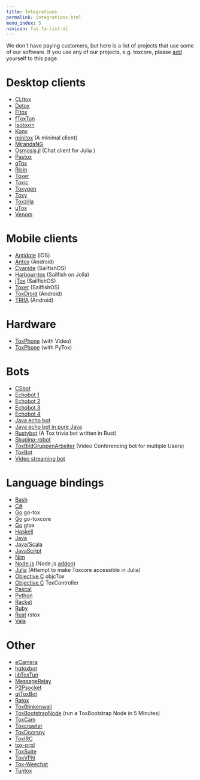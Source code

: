 ```yaml
---
title: Integrations
permalink: integrations.html
menu_index: 5
navicon: fas fa-list-ul
---
```


We don't have paying customers, but here is a list of projects that use some
of our software. If you use any of our projects, e.g. toxcore, please
[add](https://github.com/TokTok/website/edit/master/toktok/integrations.md)
yourself to this page.

# Desktop clients

- [CLItox](https://github.com/commandus/clitox)
- [Detox](https://github.com/hexafluoride/Detox)
- [Fltox](https://github.com/msteinbeck/fltox)
- [fToxTun](https://github.com/ddorian1/fToxTun)
- [Isotoxin](https://github.com/isotoxin/isotoxin)
- [Konv](https://github.com/SkyzohKey/Konv)
- [minitox](https://github.com/hqwrong/minitox)
  (A minimal client)
- [MirandaNG](https://github.com/miranda-ng/miranda-ng)
- [Osmosis.jl](https://github.com/SimonDanisch/Osmosis.jl)
  (Chat client for Julia )
- [Pastox](https://github.com/JX7P/Pastox)
- [qTox](https://github.com/qTox/qTox)
- [Ricin](https://github.com/RicinApp/Ricin)
- [Toxer](https://gitlab.com/Toxer/toxer-desktop)
- [Toxic](https://github.com/JFreegman/toxic)
- [Toxygen](https://github.com/toxygen-project/toxygen)
- [Toxy](https://github.com/alexbakker/Toxy)
- [Toxzilla](https://github.com/toxzilla/app)
- [uTox](https://github.com/uTox/uTox)
- [Venom](https://github.com/naxuroqa/Venom)

# Mobile clients

- [Antidote](https://github.com/Zoxcore/Antidote) (iOS)
- [Antox](https://github.com/Antox/Antox) (Android)
- [Cyanide](https://github.com/krobelus/cyanide) (SailfishOS)
- [Harbour-tox](https://github.com/emmanuelduv/harbour-tox) (Sailfish on Jolla)
- [jTox](https://github.com/almindor/harbour-jTox) (SailfishOS)
- [Toxer](https://gitlab.com/Toxer/toxer-sfos) (SailfishOS)
- [ToxDroid](https://github.com/suzp1984/ToxDroid) (Android)
- [TRIfA](https://github.com/zoff99/ToxAndroidRefImpl) (Android)

# Hardware

- [ToxPhone](https://github.com/zoff99/ToxPhone/blob/master/README.md) (with Video)
- [ToxPhone](https://hackaday.io/project/9046-toxphone) (with PyTox)

# Bots

- [CSbot](https://github.com/JFreegman/CSbot)
- [Echobot 1](https://github.com/alexbakker/EchoBot)
- [Echobot 2](https://wiki.tox.chat/developers/client_examples/echo_bot)
- [Echobot 3](https://github.com/toxon/ToxEcho)
- [Echobot 4](https://github.com/yodakohl/c-toxecho)
- [Java echo bot](https://github.com/TokTok/echobot-jvm)
- [Java echo bot in pure Java](https://github.com/zoff99/java_toxclient_example)
- [Rustybot](https://github.com/JFreegman/rustybot)
  (A Tox trivia bot written in Rust)
- [Skupina-robot](https://github.com/zoff99/skupina-robot)
- [ToxBildGruppenArbeiter](https://github.com/zoff99/ToxBildGruppenArbeiter)
  (Video Conferencing bot for multiple Users)
- [ToxBot](https://github.com/JFreegman/ToxBot)
- [Video streaming bot](https://github.com/TokTok/streambot-jvm)

# Language bindings

- [Bash](https://github.com/mensinda/bash-toxcore)
- [C#](https://github.com/alexbakker/SharpTox)
- [Go](https://github.com/codedust/go-tox) go-tox
- [Go](https://github.com/TokTok/go-toxcore-c) go-toxcore
- [Go](https://github.com/xhebox/gtox) gtox
- [Haskell](https://github.com/TokTok/hs-toxcore-c)
- [Java](https://github.com/zoff99/java_toxclient_example/tree/master/jni-c-toxcore)
- [Java/Scala](https://github.com/TokTok/jvm-toxcore-c)
- [JavaScript](https://github.com/TokTok/js-toxcore-c)
- [Nim](https://git.sr.ht/~ehmry/nim_tox)
- [Node.js](https://github.com/w3x731/NodeTox)
  (Node.js [addon](https://nodejs.org/api/addons.html#addons_c_addons))
- [Julia](https://github.com/JuliaIO/Toxcore.jl)
  (Attempt to make Toxcore accessible in Julia)
- [Objective C](https://github.com/Antidote-for-Tox/objcTox) objcTox
- [Objective C](https://github.com/PotcFdk/ToxController) ToxController
- [Pascal](https://github.com/kangreon/pascal-toxcore)
- [Python](https://github.com/TokTok/py-toxcore-c)
- [Racket](https://github.com/lehitoskin/libtoxcore-racket)
- [Ruby](https://github.com/toxon/tox.rb)
- [Rust](https://github.com/tox-rs/rstox) rstox
- [Vala](https://github.com/naxuroqa/vala-toxcore-c)

# Other

- [eCamera](https://github.com/stiartsly/eCamera)
- [hqtoxbot](https://gitea.c3d2.de/ehmry/hqtoxbot)
- [libToxTun](https://github.com/ddorian1/libToxTun)
- [MessageRelay](https://github.com/markwinter/MessageRelay)
- [P2Psocket](https://github.com/stiartsly/p2psocket)
- [qtToxBot](https://github.com/w3x731/qtToxBot)
- [Ratox](https://github.com/pranomostro/ratox)
- [ToxBlinkenwall](https://github.com/zoff99/ToxBlinkenwall)
- [ToxBootstrapNode](https://github.com/zoff99/ToxTCP-RelayNode)
  (run a ToxBootstrap Node in 5 Minutes)
- [ToxCam](https://github.com/zoff99/ToxCam)
- [Toxcrawler](https://github.com/JFreegman/toxcrawler)
- [ToxDoorspy](https://github.com/zoff99/ToxDoorspy)
- [ToxIRC](https://github.com/endoffile78/toxirc)
- [tox-prpl](https://github.com/jin-eld/tox-prpl)
- [ToxSuite](https://github.com/bignaux/ToxSuite)
- [ToxVPN](https://github.com/cleverca22/toxvpn)
- [Tox-Weechat](https://github.com/haavard/tox-weechat)
- [Tuntox](https://github.com/gjedeer/tuntox)
